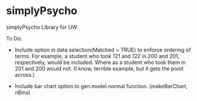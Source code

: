 # simplyPsycho
simplyPsycho Library for UW

To Do:
 - Include option in data selection(Matched = TRUE) to enforce ordering of 
    terms. For example, a student who took 121 and 122 in 200 and 201, respectively,
    would be included. Where as a student who took them in 201 and 200 would not. 
    (I know, terrible example, but it gets the point across.)

 - Include bar chart option to gen.model.normal function. (makeBarChart, nBins)
